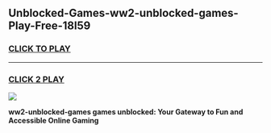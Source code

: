 
## Unblocked-Games-ww2-unblocked-games-Play-Free-18l59
<h3>
<a href="https://premium76.site?title=ww2-unblocked-games&ref=18A1">CLICK TO PLAY</a></h3>
<hr>

<h3>
<a href="https://premium76.site?title=ww2-unblocked-games&ref=18A1">CLICK 2 PLAY</a>
  
</h3>

<a href="https://premium76.site?title=ww2-unblocked-games&ref=18A1"><img src="https://clearcache.store/games.png"></a>


**ww2-unblocked-games games unblocked: Your Gateway to Fun and Accessible Online Gaming**

